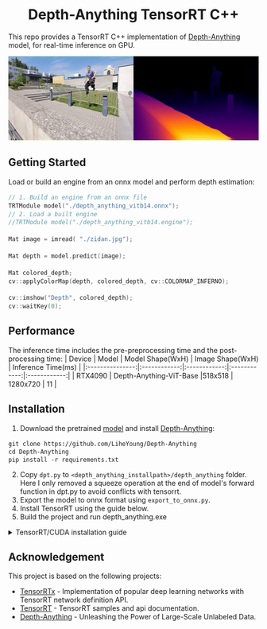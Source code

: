 
<h1 align="center"><span>Depth-Anything TensorRT C++</span></h1>

This repo provides a TensorRT C++ implementation of [Depth-Anything](https://github.com/LiheYoung/Depth-Anything) model, for real-time inference on GPU.

<p align="center" margin: 0 auto;>
  <img src="assets/parkour_merged.gif" height="169px" width="600px" />
</p>

## Getting Started
Load or build an engine from an onnx model and perform depth estimation:

```cpp
// 1. Build an engine from an onnx file
TRTModule model("./depth_anything_vitb14.onnx");  
// 2. Load a built engine
//TRTModule model("./depth_anything_vitb14.engine"); 

Mat image = imread( "./zidan.jpg");

Mat depth = model.predict(image);

Mat colored_depth;
cv::applyColorMap(depth, colored_depth, cv::COLORMAP_INFERNO);

cv::imshow("Depth", colored_depth);
cv::waitKey(0);
```

## Performance
The inference time includes the pre-preprocessing time and the post-processing time:
| Device          | Model | Model Shape(WxH) |  Image Shape(WxH)     | Inference Time(ms) |
|:---------------:|:------------:|:------------:|:------------:|:------------:|
| RTX4090        | Depth-Anything-ViT-Base  |518x518  |  1280x720    | 11     |

## Installation 

1. Download the pretrained [model](https://huggingface.co/spaces/LiheYoung/Depth-Anything/tree/main/checkpoints) and install [Depth-Anything](https://github.com/LiheYoung/Depth-Anything):
```
git clone https://github.com/LiheYoung/Depth-Anything
cd Depth-Anything
pip install -r requirements.txt
```
2. Copy `dpt.py` to `<depth_anything_installpath>/depth_anything` folder. Here I only removed a squeeze operation at the end of model's forward function in dpt.py to avoid conflicts with tensorrt.
3. Export the model to onnx format using `export_to_onnx.py`. 
4. Install TensorRT using the guide below.
5. Build the project and run depth_anything.exe
   
<details>
<summary>TensorRT/CUDA installation guide</summary>
  
1. Download the [TensorRT](https://developer.nvidia.com/tensorrt) zip file that matches the Windows version you are using.
2. Choose where you want to install TensorRT. The zip file will install everything into a subdirectory called `TensorRT-8.x.x.x`. This new subdirectory will be referred to as `<installpath>` in the steps below.
3. Unzip the `TensorRT-8.x.x.x.Windows10.x86_64.cuda-x.x.zip` file to the location that you chose. Where:
- `8.x.x.x` is your TensorRT version
- `cuda-x.x` is CUDA version `11.6`, `11.8` or `12.0`
4. Add the TensorRT library files to your system `PATH`. To do so, copy the DLL files from `<installpath>/lib` to your CUDA installation directory, for example, `C:\Program Files\NVIDIA GPU Computing Toolkit\CUDA\vX.Y\bin`, where `vX.Y` is your CUDA version. The CUDA installer should have already added the CUDA path to your system PATH.
5. Ensure that the following is present in your Visual Studio Solution project properties:
- `<installpath>/lib` has been added to your PATH variable and is present under **VC++ Directories > Executable Directories**.
- `<installpath>/include` is present under **C/C++ > General > Additional Directories**.
- nvinfer.lib and any other LIB files that your project requires are present under **Linker > Input > Additional Dependencies**.
6. Download and install any recent [OpenCV](https://opencv.org/releases/) for Windows.
  
</details>
  
## Acknowledgement
This project is based on the following projects:
- [TensorRTx](https://github.com/wang-xinyu/tensorrtx) - Implementation of popular deep learning networks with TensorRT network definition API.
- [TensorRT](https://github.com/NVIDIA/TensorRT/tree/release/8.6/samples) - TensorRT samples and api documentation.
- [Depth-Anything](https://github.com/LiheYoung/Depth-Anything) - Unleashing the Power of Large-Scale Unlabeled Data.
